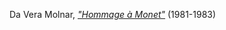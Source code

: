 Da Vera Molnar, _["Hommage à Monet"](https://dam.org/museum/artists_ui/artists/molnar-vera/hommage-a-monet/)_ (1981-1983) 